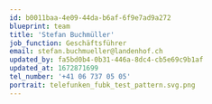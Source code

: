 ```yaml
---
id: b0011baa-4e09-44da-b6af-6f9e7ad9a272
blueprint: team
title: 'Stefan Buchmüller'
job_function: Geschäftsführer
email: stefan.buchmueller@landenhof.ch
updated_by: fa5bd0b4-0b31-446a-8dc4-cb5e69c9b1af
updated_at: 1672871699
tel_number: '+41 06 737 05 05'
portrait: telefunken_fubk_test_pattern.svg.png
---
```

